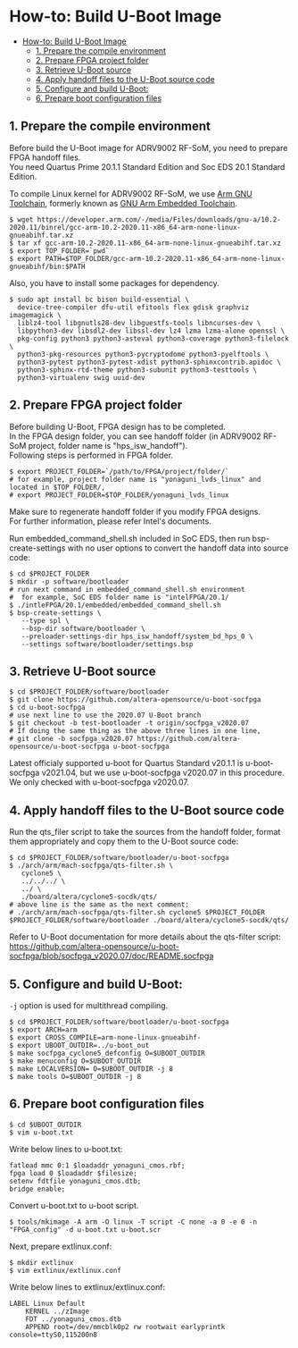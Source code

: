 # How-to: Build U-Boot Image

- [How-to: Build U-Boot Image](#how-to-build-u-boot-image)
  - [1. Prepare the compile environment](#1-prepare-the-compile-environment)
  - [2. Prepare FPGA project folder](#2-prepare-fpga-project-folder)
  - [3. Retrieve U-Boot source](#3-retrieve-u-boot-source)
  - [4. Apply handoff files to the U-Boot source code](#4-apply-handoff-files-to-the-u-boot-source-code)
  - [5. Configure and build U-Boot:](#5-configure-and-build-u-boot)
  - [6. Prepare boot configuration files](#6-prepare-boot-configuration-files)


## 1. Prepare the compile environment
Before build the U-Boot image for ADRV9002 RF-SoM, you need to prepare FPGA handoff files.  
You need Quartus Prime 20.1.1 Standard Edition and Soc EDS 20.1 Standard Edition.  

To compile Linux kernel for ADRV9002 RF-SoM, we use [Arm GNU Toolchain](https://developer.arm.com/Tools%20and%20Software/GNU%20Toolchain), formerly known as [GNU Arm Embedded Toolchain](https://developer.arm.com/downloads/-/gnu-rm).

```Shell
$ wget https://developer.arm.com/-/media/Files/downloads/gnu-a/10.2-2020.11/binrel/gcc-arm-10.2-2020.11-x86_64-arm-none-linux-gnueabihf.tar.xz
$ tar xf gcc-arm-10.2-2020.11-x86_64-arm-none-linux-gnueabihf.tar.xz
$ export TOP_FOLDER=`pwd`
$ export PATH=$TOP_FOLDER/gcc-arm-10.2-2020.11-x86_64-arm-none-linux-gnueabihf/bin:$PATH
```

Also, you have to install some packages for dependency.

```shell
$ sudo apt install bc bison build-essential \
  device-tree-compiler dfu-util efitools flex gdisk graphviz imagemagick \
  liblz4-tool libgnutls28-dev libguestfs-tools libncurses-dev \
  libpython3-dev libsdl2-dev libssl-dev lz4 lzma lzma-alone openssl \
  pkg-config python3 python3-asteval python3-coverage python3-filelock \
  python3-pkg-resources python3-pycryptodome python3-pyelftools \
  python3-pytest python3-pytest-xdist python3-sphinxcontrib.apidoc \
  python3-sphinx-rtd-theme python3-subunit python3-testtools \
  python3-virtualenv swig uuid-dev
```




## 2. Prepare FPGA project folder
Before building U-Boot, FPGA design has to be completed.  
In the FPGA design folder, you can see handoff folder (in ADRV9002 RF-SoM project, folder name is "hps_isw_handoff").  
Following steps is performed in FPGA folder.

```Shell
$ export PROJECT_FOLDER=`/path/to/FPGA/project/folder/`
# for example, project folder name is "yonaguni_lvds_linux" and located in $TOP_FOLDER/,
# export PROJECT_FOLDER=$TOP_FOLDER/yonaguni_lvds_linux
```

Make sure to regenerate handoff folder if you modify FPGA designs.  
For further information, please refer Intel's documents.

Run embedded_command_shell.sh included in SoC EDS, then run bsp-create-settings with no user options to convert the handoff data into source code:
```Shell
$ cd $PROJECT_FOLDER
$ mkdir -p software/bootloader
# run next command in embedded_command_shell.sh environment
#  for example, SoC EDS folder name is "intelFPGA/20.1/
$ ./intleFPGA/20.1/embedded/embedded_command_shell.sh
$ bsp-create-settings \
   --type spl \
   --bsp-dir software/bootloader \
   --preloader-settings-dir hps_isw_handoff/system_bd_hps_0 \
   --settings software/bootloader/settings.bsp
```


## 3. Retrieve U-Boot source

```Shell
$ cd $PROJECT_FOLDER/software/bootloader
$ git clone https://github.com/altera-opensource/u-boot-socfpga
$ cd u-boot-socfpga
# use next line to use the 2020.07 U-Boot branch
$ git checkout -b test-bootloader -t origin/socfpga_v2020.07
# If doing the same thing as the above three lines in one line,
# git clone -b socfpga_v2020.07 https://github.com/altera-opensource/u-boot-socfpga u-boot-socfpga
```
Latest officialy supported u-boot for Quartus Standard v20.1.1 is u-boot-socfpga v2021.04, but we use u-boot-socfpga v2020.07 in this procedure.  
We only checked with u-boot-socfpga v2020.07.


## 4. Apply handoff files to the U-Boot source code
Run the qts_filer script to take the sources from the handoff folder, format them appropriately and copy them to the U-Boot source code:
```Shell
$ cd $PROJECT_FOLDER/software/bootloader/u-boot-socfpga
$ ./arch/arm/mach-socfpga/qts-filter.sh \
   cyclone5 \
   ../../../ \
   ../ \
   ./board/altera/cyclone5-socdk/qts/
# above line is the same as the next comment:
# ./arch/arm/mach-socfpga/qts-filter.sh cyclone5 $PROJECT_FOLDER $PROJECT_FOLDER/software/bootloader ./board/altera/cyclone5-socdk/qts/
```
Refer to U-Boot documentation for more details about the qts-filter script: https://github.com/altera-opensource/u-boot-socfpga/blob/socfpga_v2020.07/doc/README.socfpga


## 5. Configure and build U-Boot:
`-j` option is used for multithread compiling.
```Shell
$ cd $PROJECT_FOLDER/software/bootloader/u-boot-socfpga
$ export ARCH=arm
$ export CROSS_COMPILE=arm-none-linux-gnueabihf-
$ export UBOOT_OUTDIR=../u-boot_out
$ make socfpga_cyclone5_defconfig O=$UBOOT_OUTDIR
$ make menuconfig O=$UBOOT_OUTDIR
$ make LOCALVERSION= O=$UBOOT_OUTDIR -j 8
$ make tools O=$UBOOT_OUTDIR -j 8
```


## 6. Prepare boot configuration files
```Shell
$ cd $UBOOT_OUTDIR
$ vim u-boot.txt
```
Write below lines to u-boot.txt:
```Shell
fatload mmc 0:1 $loadaddr yonaguni_cmos.rbf;
fpga load 0 $loadaddr $filesize;
setenv fdtfile yonaguni_cmos.dtb;
bridge enable;
```
Convert u-boot.txt to u-boot script.
```Shell
$ tools/mkimage -A arm -O linux -T script -C none -a 0 -e 0 -n "FPGA_config" -d u-boot.txt u-boot.scr
```

Next, prepare extlinux.conf:
```Shell
$ mkdir extlinux
$ vim extlinux/extlinux.conf
```
Write below lines to extlinux/extlinux.conf:
```Shell
LABEL Linux Default
    KERNEL ../zImage
    FDT ../yonaguni_cmos.dtb
    APPEND root=/dev/mmcblk0p2 rw rootwait earlyprintk console=ttyS0,115200n8
```
